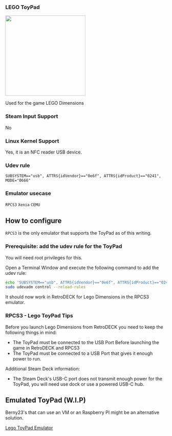 ### LEGO ToyPad

<img src="../../../wiki_images/controllers/lego-toypad.png" width="250">

Used for the game LEGO Dimensions

### Steam Input Support
No

### Linux Kernel Support
Yes, it is an NFC reader USB device.

### Udev rule

`SUBSYSTEM=="usb", ATTRS{idVendor}=="0e6f", ATTRS{idProduct}=="0241", MODE="0666"`

### Emulator usecase
`RPCS3` `Xenia` `CEMU`

## How to configure

`RPCS3` is the only emulator that supports the ToyPad as of this writing.

### Prerequisite: add the udev rule for the ToyPad

You will need root privileges for this.

Open a Terminal Window and execute  the following command to add the udev rule:

```bash
echo 'SUBSYSTEM=="usb", ATTRS{idVendor}=="0e6f", ATTRS{idProduct}=="0241", MODE="0666"' | sudo tee -a /etc/udev/rules.d/71-toypad.rules > /dev/null
sudo udevadm control --reload-rules
```

It should now work in RetroDECK for Lego Dimensions in the RPCS3 emulator.

### RPCS3 - Lego ToyPad Tips

Before you launch Lego Dimensions from RetroDECK you need to keep the following things in mind:

- The ToyPad must be connected to the USB Port Before launching the game in RetroDECK and RPCS3
- The ToyPad must be connected to a USB Port that gives it enough power to run.

Additional Steam Deck information:

- The Steam Deck's USB-C port does not transmit enough power for the ToyPad, you will need use dock or use a powered USB-C hub.

## Emulated ToyPad (W.I.P)

Berny23's that can use an VM or an Raspberry PI might be an alternative solution.

[Lego ToyPad Emulator](https://github.com/Berny23/LD-ToyPad-Emulator)
